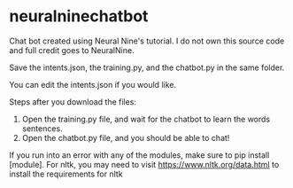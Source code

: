 # neuralninechatbot
Chat bot created using Neural Nine's tutorial. I do not own this source code and full credit goes to NeuralNine.

Save the intents.json, the training.py, and the chatbot.py in the same folder. 

You can edit the intents.json if you would like.

Steps after you download the files:
1. Open the training.py file, and wait for the chatbot to learn the words sentences.
2. Open the chatbot.py file, and you should be able to chat!

If you run into an error with any of the modules, make sure to pip install [module].
For nltk, you may need to visit https://www.nltk.org/data.html to install the requirements for nltk
